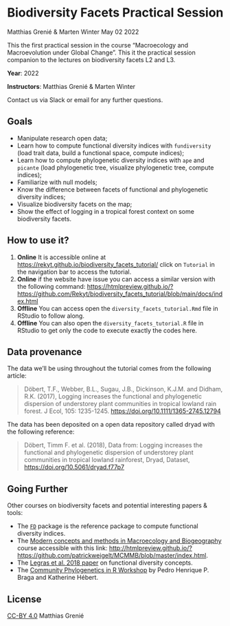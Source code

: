 Biodiversity Facets Practical Session
================
Matthias Grenié & Marten Winter
May 02 2022

<!-- README.md is generated from README.Rmd. Please edit that file -->

This the first practical session in the course “Macroecology and
Macroevolution under Global Change”. This it the practical session
companion to the lectures on biodiversity facets L2 and L3.

**Year**: 2022

**Instructors**: Matthias Grenié & Marten Winter

Contact us via Slack or email for any further questions.

## Goals

-   Manipulate research open data;
-   Learn how to compute functional diversity indices with
    `fundiversity` (load trait data, build a functional space, compute
    indices);
-   Learn how to compute phylogenetic diversity indices with `ape` and
    `picante` (load phylogenetic tree, visualize phylogenetic tree,
    compute indices);
-   Familiarize with null models;
-   Know the difference between facets of functional and phylogenetic
    diversity indices;
-   Visualize biodiversity facets on the map;
-   Show the effect of logging in a tropical forest context on some
    biodiversity facets.

## How to use it?

1.  **Online** It is accessible online at
    <https://rekyt.github.io/biodiversity_facets_tutorial/> click on
    `Tutorial` in the navigation bar to access the tutorial.
2.  **Online** if the website have issue you can access a similar
    version with the following command:
    <https://htmlpreview.github.io/?https://github.com/Rekyt/biodiversity_facets_tutorial/blob/main/docs/index.html>
3.  **Offline** You can access open the `diversity_facets_tutorial.Rmd`
    file in RStudio to follow along.
4.  **Offline** You can also open the `diversity_facets_tutorial.R` file
    in RStudio to get only the code to execute exactly the codes here.

## Data provenance

The data we’ll be using throughout the tutorial comes from the following
article:

> Döbert, T.F., Webber, B.L., Sugau, J.B., Dickinson, K.J.M. and Didham,
> R.K. (2017), Logging increases the functional and phylogenetic
> dispersion of understorey plant communities in tropical lowland rain
> forest. J Ecol, 105: 1235-1245.
> <https://doi.org/10.1111/1365-2745.12794>

The data has been deposited on a open data repository called dryad with
the following reference:

> Döbert, Timm F. et al. (2018), Data from: Logging increases the
> functional and phylogenetic dispersion of understorey plant
> communities in tropical lowland rainforest, Dryad, Dataset,
> <https://doi.org/10.5061/dryad.f77p7>

## Going Further

Other courses on biodiversity facets and potential interesting papers &
tools:

-   The [`FD`](https://cran.r-project.org/package=FD) package is the
    reference package to compute functional diversity indices.
-   The [Modern concepts and methods in Macroecology and
    Biogeography](https://github.com/patrickweigelt/MCMMB/) course
    accessible with this link:
    <http://htmlpreview.github.io/?https://github.com/patrickweigelt/MCMMB/blob/master/index.html>.
-   The [Legras et al. 2018
    paper](https://doi.org/10.1016/j.actao.2018.02.007) on functional
    diversity concepts.
-   The [Community Phylogenetics in R
    Workshop](https://pedrohbraga.github.io/CommunityPhylogenetics-Workshop/CommunityPhylogenetics-Workshop.html)
    by Pedro Henrique P. Braga and Katherine Hébert.

## License

[CC-BY 4.0](https://creativecommons.org/licenses/by/4.0/) Matthias
Grenié
